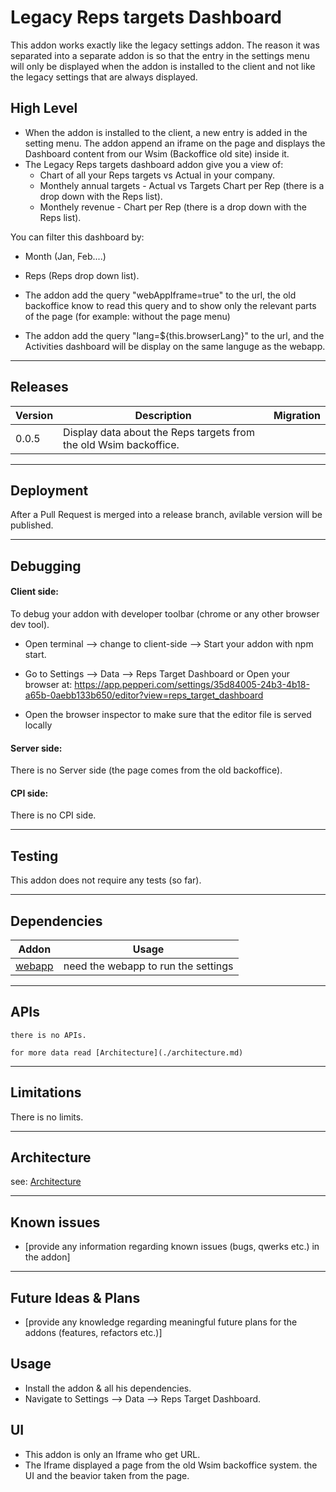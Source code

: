 # Legacy Reps targets Dashboard

This addon works exactly like the legacy settings addon. The reason it was separated into a separate addon is so that the entry in the settings menu will only be displayed when the addon is installed to the client and not like the legacy settings that are always displayed.

## High Level
- When the addon is installed to the client, a new entry is added in the setting menu. The addon append an iframe on the page and displays the Dashboard content from our Wsim (Backoffice old site) inside it.
- The Legacy Reps targets dashboard addon give you a view of:
    - Chart of all your Reps targets vs Actual in your company.
    - Monthely annual targets - Actual vs Targets  Chart per Rep  (there is a drop down with the Reps list).
    - Monthely revenue - Chart per Rep  (there is a drop down with the Reps list).

You can filter this dashboard by:
  - Month (Jan, Feb....)
  - Reps (Reps drop down list). 

- The addon add the query "webAppIframe=true" to the url, the old backoffice know to read this query and to show only the relevant parts of the page (for example: without the page menu)

- The addon add the query "lang=${this.browserLang}" to the url, and the Activities dashboard will be display on the same languge as the webapp. 
---

## Releases
| Version | Description | Migration |
|-------- |------------ |---------- |
| 0.0.5  | Display data about the Reps targets from the old Wsim backoffice.|  |

---

## Deployment
After a Pull Request is merged into a release branch, avilable version will be published.

---

## Debugging
#### Client side: 
To debug your addon with developer toolbar (chrome or any other browser dev tool).
- Open terminal --> change to client-side --> Start your addon with npm start.
- Go to Settings --> Data --> Reps Target Dashboard or 
Open your browser at: https://app.pepperi.com/settings/35d84005-24b3-4b18-a65b-0aebb133b650/editor?view=reps_target_dashboard

- Open the browser inspector to make sure that the editor file is served locally
#### Server side: 
There is no Server side (the page comes from the old backoffice).

#### CPI side:
There is no CPI side.

---

## Testing

This addon does not require any tests (so far).

---

## Dependencies

| Addon | Usage |
|-------- |------------ |
| [webapp](https://bitbucket.org/pepperiatlasian/webapp/src/master/) | need the webapp to run the settings |
---

## APIs
    there is no APIs. 

    for more data read [Architecture](./architecture.md)

---

## Limitations
There is no limits.

---

## Architecture
see: [Architecture](./architecture.md)

---

## Known issues

- [provide any information regarding known issues (bugs, qwerks etc.) in the addon] 

---

## Future Ideas & Plans

- [provide any knowledge regarding meaningful future plans for the addons (features, refactors etc.)]

## Usage
- Install the addon & all his dependencies.
- Navigate to Settings --> Data --> Reps Target Dashboard.


## UI
- This addon is only an Iframe who get URL. 
- The Iframe displayed a page from the old Wsim backoffice system. the UI and the beavior taken from the page. 
